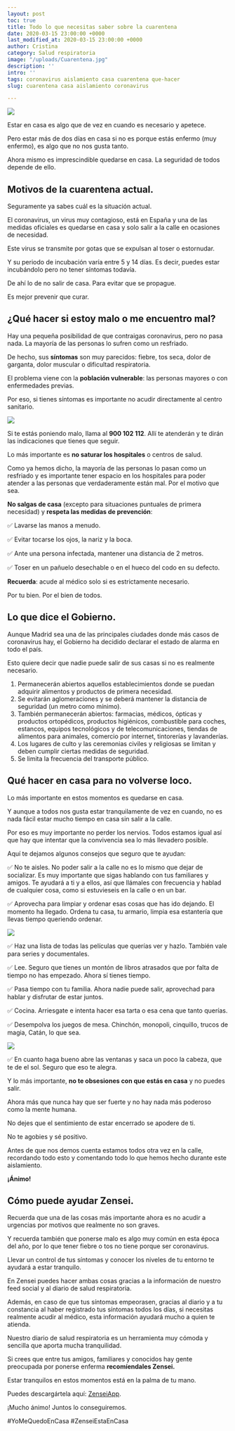 ```yaml
---
layout: post
toc: true
title: Todo lo que necesitas saber sobre la cuarentena
date: 2020-03-15 23:00:00 +0000
last_modified_at: 2020-03-15 23:00:00 +0000
author: Cristina
category: Salud respiratoria
image: "/uploads/Cuarentena.jpg"
description: ''
intro: ''
tags: coronavirus aislamiento casa cuarentena que-hacer
slug: cuarentena casa aislamiento coronavirus

---
```

![](/uploads/Cuarentena-1.jpg)

Estar en casa es algo que de vez en cuando es necesario y apetece.

Pero estar más de dos días en casa si no es porque estás enfermo (muy enfermo), es algo que no nos gusta tanto.

Ahora mismo es imprescindible quedarse en casa. La seguridad de todos depende de ello.

## **Motivos de la cuarentena actual.**

Seguramente ya sabes cuál es la situación actual.

El coronavirus, un virus muy contagioso, está en España y una de las medidas oficiales es quedarse en casa y solo salir a la calle en ocasiones de necesidad.

Este virus se transmite por gotas que se expulsan al toser o estornudar.

Y su periodo de incubación varía entre 5 y 14 días. Es decir, puedes estar incubándolo pero no tener síntomas todavía.

De ahí lo de no salir de casa. Para evitar que se propague.

Es mejor prevenir que curar.

## **¿Qué hacer si estoy malo o me encuentro mal?**

Hay una pequeña posibilidad de que contraigas coronavirus, pero no pasa nada. La mayoría de las personas lo sufren como un resfriado.

De hecho, sus **síntomas** son muy parecidos: fiebre, tos seca, dolor de garganta, dolor muscular o dificultad respiratoria.

El problema viene con la **población vulnerable**: las personas mayores o con enfermedades previas.

Por eso, si tienes síntomas es importante no acudir directamente al centro sanitario.

![](/uploads/coronavirus-china-personas-blanco-mascarilla-medica-conjunto-concepto-ilustracion-cuarentena-coronavirus_10083-937.jpg)

Si te estás poniendo malo, llama al **900 102 112**. Allí te atenderán y te dirán las indicaciones que tienes que seguir.

Lo más importante es **no saturar los hospitales** o centros de salud.

Como ya hemos dicho, la mayoría de las personas lo pasan como un resfriado y es importante tener espacio en los hospitales para poder atender a las personas que verdaderamente están mal. Por el motivo que sea.

**No salgas de casa** (excepto para situaciones puntuales de primera necesidad) y **respeta las medidas de prevención**:

✅ Lavarse las manos a menudo.

✅ Evitar tocarse los ojos, la nariz y la boca.

✅ Ante una persona infectada, mantener una distancia de 2 metros.

✅ Toser en un pañuelo desechable o en el hueco del codo en su defecto.

**Recuerda**: acude al médico solo si es estrictamente necesario.

Por tu bien. Por el bien de todos.

## **Lo que dice el Gobierno.**

Aunque Madrid sea una de las principales ciudades donde más casos de coronavirus hay, el Gobierno ha decidido declarar el estado de alarma en todo el país.

Esto quiere decir que nadie puede salir de sus casas si no es realmente necesario.

1. Permanecerán abiertos aquellos establecimientos donde se puedan adquirir alimentos y productos de primera necesidad.
2. Se evitarán aglomeraciones y se deberá mantener la distancia de seguridad (un metro como mínimo).
3. También permanecerán abiertos: farmacias, médicos, ópticas y productos ortopédicos, productos higiénicos, combustible para coches, estancos, equipos tecnológicos y de telecomunicaciones, tiendas de alimentos para animales, comercio por internet, tintorerías y lavanderías.
4. Los lugares de culto y las ceremonias civiles y religiosas se limitan y deben cumplir ciertas medidas de seguridad.
5. Se limita la frecuencia del transporte público.

## **Qué hacer en casa para no volverse loco.**

Lo más importante en estos momentos es quedarse en casa.

Y aunque a todos nos gusta estar tranquilamente de vez en cuando, no es nada fácil estar mucho tiempo en casa sin salir a la calle.

Por eso es muy importante no perder los nervios. Todos estamos igual así que hay que intentar que la convivencia sea lo más llevadero posible.

Aquí te dejamos algunos consejos que seguro que te ayudan:

✅ No te aisles. No poder salir a la calle no es lo mismo que dejar de socializar. Es muy importante que sigas hablando con tus familiares y amigos. Te ayudará a ti y a ellos, así que llámales con frecuencia y hablad de cualquier cosa, como si estuvieseis en la calle o en un bar.

✅ Aprovecha para limpiar y ordenar esas cosas que has ido dejando. El momento ha llegado. Ordena tu casa, tu armario, limpia esa estantería que llevas tiempo queriendo ordenar.

![](/uploads/metodo-vertical-limpieza-ropa-marie-kondo_136595-1069.jpg)

✅ Haz una lista de todas las películas que querías ver y hazlo. También vale para series y documentales.

✅ Lee. Seguro que tienes un montón de libros atrasados que por falta de tiempo no has empezado. Ahora sí tienes tiempo.

✅ Pasa tiempo con tu familia. Ahora nadie puede salir, aprovechad para hablar y disfrutar de estar juntos.

✅ Cocina. Arriesgate e intenta hacer esa tarta o esa cena que tanto querías.

✅ Desempolva los juegos de mesa. Chinchón, monopoli, cinquillo, trucos de magia, Catán, lo que sea.

![](/uploads/jugador-jugando-al-ajedrez-mesa_114579-6048.jpg)

✅ En cuanto haga bueno abre las ventanas y saca un poco la cabeza, que te de el sol. Seguro que eso te alegra.

Y lo más importante, **no te obsesiones con que estás en casa** y no puedes salir.

Ahora más que nunca hay que ser fuerte y no hay nada más poderoso como la mente humana.

No dejes que el sentimiento de estar encerrado se apodere de ti.

No te agobies y sé positivo.

Antes de que nos demos cuenta estamos todos otra vez en la calle, recordando todo esto y comentando todo lo que hemos hecho durante este aislamiento.

**¡Ánimo!**

## **Cómo puede ayudar Zensei.**

Recuerda que una de las cosas más importante ahora es no acudir a urgencias por motivos que realmente no son graves.

Y recuerda también que ponerse malo es algo muy común en esta época del año, por lo que tener fiebre o tos no tiene porque ser coronavirus.

Llevar un control de tus síntomas y conocer los niveles de tu entorno te ayudará a estar tranquilo.

En Zensei puedes hacer ambas cosas gracias a la información de nuestro feed social y al diario de salud respiratoria.

Además, en caso de que tus síntomas empeorasen, gracias al diario y a tu constancia al haber registrado tus síntomas todos los días, si necesitas realmente acudir al médico, esta información ayudará mucho a quien te atienda.

Nuestro diario de salud respiratoria es un herramienta muy cómoda y sencilla que aporta mucha tranquilidad.

Si crees que entre tus amigos, familiares y conocidos hay gente preocupada por ponerse enferma **recomíendales Zensei.**

Estar tranquilos en estos momentos está en la palma de tu mano.

Puedes descargártela aquí: [ZenseiApp](https://wgji.app.link/fIu9tK3PMO).

¡Mucho ánimo! Juntos lo conseguiremos.

\#YoMeQuedoEnCasa #ZenseiEstaEnCasa